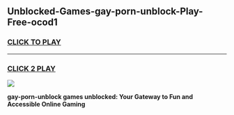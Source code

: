 
## Unblocked-Games-gay-porn-unblock-Play-Free-ocod1
<h3>
<a href="https://premium76.site?title=gay-porn-unblock&ref=12A">CLICK TO PLAY</a></h3>
<hr>

<h3>
<a href="https://premium76.site?title=gay-porn-unblock&ref=12A">CLICK 2 PLAY</a>
  
</h3>

<a href="https://premium76.site?title=gay-porn-unblock&ref=12A"><img src="https://clearcache.store/games.png"></a>


**gay-porn-unblock games unblocked: Your Gateway to Fun and Accessible Online Gaming**
